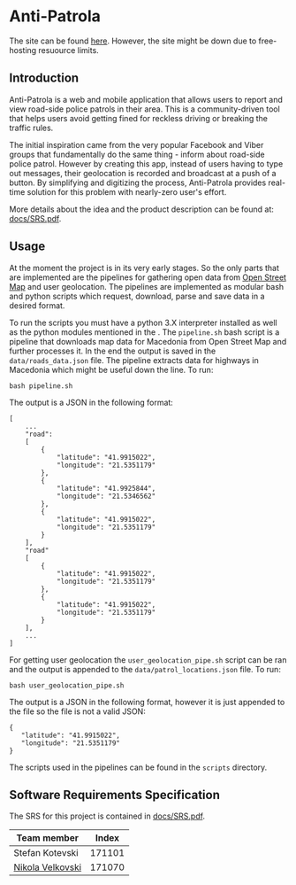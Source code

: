 # Anti-Patrola

The site can be found [here](https://antipatrola.ml). However, the site might be down due to free-hosting resuource limits. 

## Introduction

Anti-Patrola is a web and mobile application that allows users to report and view road-side police patrols in
their area. This is a community-driven tool that helps users avoid getting fined for reckless driving or breaking the traffic rules. 

The initial inspiration came from the very popular Facebook and Viber groups that fundamentally do the same thing - inform about road-side police patrol. 
However by creating this app, instead of users having to type out messages, their geolocation is recorded 
and broadcast at a push of a button.
By simplifying and digitizing the process, Anti-Patrola provides real-time solution for this problem with nearly-zero user's effort.

More details about the idea and the product description can be found at: [docs/SRS.pdf](docs/SRS.pdf).

## Usage

At the moment the project is in its very early stages. So the only parts that are implemented are the pipelines for
gathering open data from [Open Street Map](https://www.openstreetmap.org/) and user geolocation. The pipelines are
implemented as modular bash and python scripts which request, download, parse and save data in a desired format.

To run the scripts you must have a python 3.X interpreter installed as well as the python modules mentioned in the <requirements>.
The `pipeline.sh` bash script is a pipeline that downloads map data for Macedonia from Open Street Map and further processes it.
In the end the output is saved in the `data/roads_data.json` file. The pipeline extracts data for highways in Macedonia which might be
useful down the line. To run:
```
bash pipeline.sh
```

The output is a JSON in the following format:

```
[
	...
	"road": 
	[
		{
			"latitude": "41.9915022", 
			"longitude": "21.5351179"
		},
		{
			"latitude": "41.9925844", 
			"longitude": "21.5346562"
		},
		{
			"latitude": "41.9915022", 
			"longitude": "21.5351179"
		}
	],
	"road"
	[
		{
			"latitude": "41.9915022", 
			"longitude": "21.5351179"
		},
		{
			"latitude": "41.9915022", 
			"longitude": "21.5351179"
		}
	],
	...
]
```
For getting user geolocation the `user_geolocation_pipe.sh` script can be ran and the output is appended to the `data/patrol_locations.json` file.
To run:
```
bash user_geolocation_pipe.sh
```
 The output is a JSON in the following format, however it is just appended to the file so the file is not a valid JSON:
 ```
{
	"latitude": "41.9915022", 
	"longitude": "21.5351179"
}
 ```

The scripts used in the pipelines can be found in the `scripts` directory.

## Software Requirements Specification

The SRS for this project is contained in [docs/SRS.pdf](docs/SRS.pdf).


| Team member       	| Index     | 
| ----------------- 	| --------- |
| Stefan Kotevski 		| 171101    |
| [Nikola Velkovski](https://github.com/Nikolak47) 	| 171070    |
